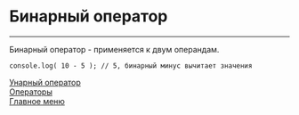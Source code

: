 # Бинарный оператор
____
Бинарный оператор - применяется к двум операндам.

```
console.log( 10 - 5 ); // 5, бинарный минус вычитает значения
```

[Унарный оператор](unary.md)<br>
[Операторы](operators.md)<br>
[Главное меню](../README.md)<br>